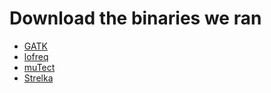 <br><br>

# Download the binaries we ran

- [GATK](GenomeAnalysisTK.jar)
- [lofreq](lofreq)
- [muTect](mutect-1.1.7.jar)
- [Strelka](strelka_workflow-1.0.15.tar.gz)

<br><br>